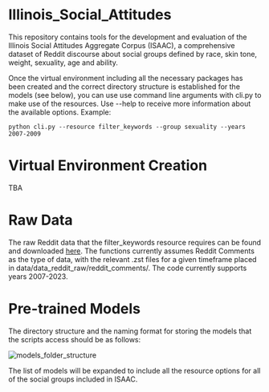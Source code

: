 # Illinois_Social_Attitudes
This repository contains tools for the development and evaluation of the Illinois Social Attitudes Aggregate Corpus (ISAAC), a comprehensive dataset of Reddit discourse about social groups defined by race, skin tone, weight, sexuality, age and ability.

Once the virtual environment including all the necessary packages has been created and the correct directory structure is established for the models (see below), you can use use command line arguments with cli.py to make use of the resources. Use --help to receive more information about the available options. Example:
```
python cli.py --resource filter_keywords --group sexuality --years 2007-2009
```

# Virtual Environment Creation
TBA

# Raw Data

The raw Reddit data that the filter_keywords resource requires can be found and downloaded [here](https://academictorrents.com/details/ba051999301b109eab37d16f027b3f49ade2de13). The functions currently assumes Reddit Comments as the type of data, with the relevant .zst files for a given timeframe placed in data/data_reddit_raw/reddit_comments/. The code currently supports years 2007-2023.

# Pre-trained Models
The directory structure and the naming format for storing the models that the scripts access should be as follows:

![models_folder_structure](https://github.com/user-attachments/assets/294de346-145e-4548-bc02-86569b8d8093)

The list of models will be expanded to include all the resource options for all of the social groups included in ISAAC. 
